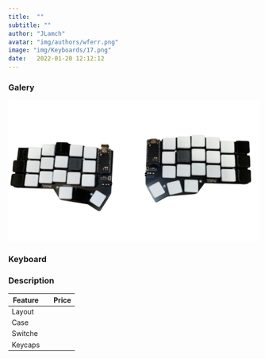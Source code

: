 ```yaml
---
title:  ""
subtitle: ""
author: "JLamch"
avatar: "img/authors/wferr.png"
image: "img/Keyboards/17.png"
date:   2022-01-20 12:12:12
---
```

### Galery
![](img/keyboards/17.png)
 
### Keyboard


### Description

|   Feature     |               | Price  |
| ------------- |:-------------:| -----: |
| Layout        |       |        |
| Case          |       |        |
| Switche       |       |        |
| Keycaps       |       |        |